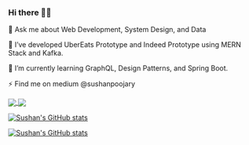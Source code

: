 ### Hi there 👋🏼
💬 Ask me about Web Development, System Design, and Data

🔭 I’ve developed UberEats Prototype and Indeed Prototype using MERN Stack and Kafka.

🌱 I’m currently learning GraphQL, Design Patterns, and Spring Boot.

⚡ Find me on medium @sushanpoojary

<a href="https://github.com/SushanPoojary/github-readme-stats">
  <img align="center" src="https://github-readme-stats.vercel.app/api?username=SushanPoojary&count_private=true&layout=compact&show_icons=true&theme=aura&hide=contribs,issues" />
</a>
<a href="https://github.com/SushanPoojary/github-readme-stats">
  <img align="center" src="https://github-readme-stats.vercel.app/api/top-langs/?username=SushanPoojary&count_private=true&show_icons=true&layout=compact&bg_color=7,00FFF0,62FDFF,62FFBF,B862FF,FF62F5" />
</a>

[![Sushan's GitHub stats](https://github-readme-stats.vercel.app/api?username=SushanPoojary&count_private=true&layout=compact&show_icons=true&theme=aura&hide=contribs,issues)](https://github.com/SushanPoojary/github-readme-stats)

[![Sushan's GitHub stats](https://github-readme-stats.vercel.app/api/top-langs/?username=SushanPoojary&count_private=true&show_icons=true&layout=compact&bg_color=7,00FFF0,62FDFF,62FFBF,B862FF,FF62F5)](https://github.com/SushanPoojary/github-readme-stats)





<!--
**SushanPoojary/SushanPoojary** is a ✨ _special_ ✨ repository because its `README.md` (this file) appears on your GitHub profile.

Here are some ideas to get you started:

- 🔭 I’m currently working on ...
- 🌱 I’m currently learning ...
- 👯 I’m looking to collaborate on ...
- 🤔 I’m looking for help with ...
- 💬 Ask me about ...
- 📫 How to reach me: ...
- 😄 Pronouns: ...
- ⚡ Fun fact: ...
-->
